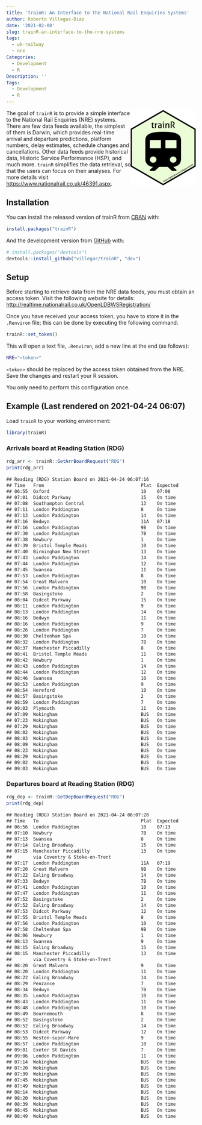 ```yaml
---
title: 'trainR: An Interface to the National Rail Enquiries Systems'
author: Roberto Villegas-Diaz
date: '2021-02-08'
slug: trainR-an-interface-to-the-nre-systems
tags:
  - uk-railway
  - nre
Categories:
  - Development
  - R
Description: ''
Tags:
  - Development
  - R
---
```


<img src="https://raw.githubusercontent.com/villegar/trainR/main/inst/images/logo.png" alt="logo" align="right" height=200px/>

The goal of `trainR` is to provide a simple interface to the 
National Rail Enquiries (NRE) systems. There are few data feeds 
available, the simplest of them is Darwin, which provides real-time 
arrival and departure predictions, platform numbers, delay estimates, 
schedule changes and cancellations. Other data feeds provide historical 
data, Historic Service Performance (HSP), and much more. `trainR` 
simplifies the data retrieval, so that the users can focus on their 
analyses. For more details visit 
https://www.nationalrail.co.uk/46391.aspx.

## Installation

You can install the released version of trainR from [CRAN](https://CRAN.R-project.org) with:

``` r
install.packages("trainR")
```

And the development version from [GitHub](https://github.com/) with:

``` r
# install.packages("devtools")
devtools::install_github("villegar/trainR", "dev")
```

## Setup
Before starting to retrieve data from the NRE data feeds, you must obtain an access token. 
Visit the following website for details: http://realtime.nationalrail.co.uk/OpenLDBWSRegistration/

Once you have received your access token, you have to store it in the `.Renviron` file; this can be 
done by executing the following command:


```r
trainR::set_token()
```

This will open a text file, `.Renviron`, add a new line at the end (as follows):

```bash
NRE="<token>"
```

`<token>` should be replaced by the access token obtained from the NRE. Save the changes and restart 
your R session.

You only need to perform this configuration once.

## Example (Last rendered on 2021-04-24 06:07)

Load `trainR` to your working environment:

```r
library(trainR)
```

### Arrivals board at Reading Station (RDG)


```r
rdg_arr <- trainR::GetArrBoardRequest("RDG")
print(rdg_arr)
```

```
## Reading (RDG) Station Board on 2021-04-24 06:07:16
## Time   From                                    Plat  Expected
## 06:55  Oxford                                  10    07:08
## 07:01  Didcot Parkway                          15    On time
## 07:08  Southampton Central                     13    On time
## 07:11  London Paddington                       8     On time
## 07:13  London Paddington                       14    On time
## 07:16  Bedwyn                                  11A   07:18
## 07:16  London Paddington                       9B    On time
## 07:30  London Paddington                       7B    On time
## 07:38  Newbury                                 1     On time
## 07:39  Bristol Temple Meads                    10    On time
## 07:40  Birmingham New Street                   13    On time
## 07:43  London Paddington                       14    On time
## 07:44  London Paddington                       12    On time
## 07:45  Swansea                                 11    On time
## 07:53  London Paddington                       8     On time
## 07:54  Great Malvern                           10    On time
## 07:56  London Paddington                       9B    On time
## 07:58  Basingstoke                             2     On time
## 08:04  Didcot Parkway                          15    On time
## 08:11  London Paddington                       9     On time
## 08:13  London Paddington                       14    On time
## 08:16  Bedwyn                                  11    On time
## 08:16  London Paddington                       9     On time
## 08:26  London Paddington                       7     On time
## 08:30  Cheltenham Spa                          10    On time
## 08:32  London Paddington                       7B    On time
## 08:37  Manchester Piccadilly                   8     On time
## 08:41  Bristol Temple Meads                    11    On time
## 08:42  Newbury                                 1     On time
## 08:43  London Paddington                       14    On time
## 08:44  London Paddington                       12    On time
## 08:46  Swansea                                 10    On time
## 08:53  London Paddington                       9     On time
## 08:54  Hereford                                10    On time
## 08:57  Basingstoke                             2     On time
## 08:59  London Paddington                       7     On time
## 09:03  Plymouth                                11    On time
## 07:09  Wokingham                               BUS   On time
## 07:23  Wokingham                               BUS   On time
## 07:29  Wokingham                               BUS   On time
## 08:02  Wokingham                               BUS   On time
## 08:03  Wokingham                               BUS   On time
## 08:09  Wokingham                               BUS   On time
## 08:23  Wokingham                               BUS   On time
## 08:29  Wokingham                               BUS   On time
## 09:02  Wokingham                               BUS   On time
## 09:03  Wokingham                               BUS   On time
```

### Departures board at Reading Station (RDG)


```r
rdg_dep <- trainR::GetDepBoardRequest("RDG")
print(rdg_dep)
```

```
## Reading (RDG) Station Board on 2021-04-24 06:07:20
## Time   To                                      Plat  Expected
## 06:56  London Paddington                       10    07:13
## 07:10  Newbury                                 7B    On time
## 07:13  Swansea                                 8     On time
## 07:14  Ealing Broadway                         15    On time
## 07:15  Manchester Piccadilly                   13    On time
##        via Coventry & Stoke-on-Trent           
## 07:17  London Paddington                       11A   07:19
## 07:20  Great Malvern                           9B    On time
## 07:22  Ealing Broadway                         14    On time
## 07:33  Bedwyn                                  7B    On time
## 07:41  London Paddington                       10    On time
## 07:47  London Paddington                       11    On time
## 07:52  Basingstoke                             2     On time
## 07:52  Ealing Broadway                         14    On time
## 07:53  Didcot Parkway                          12    On time
## 07:55  Bristol Temple Meads                    8     On time
## 07:56  London Paddington                       10    On time
## 07:58  Cheltenham Spa                          9B    On time
## 08:06  Newbury                                 1     On time
## 08:13  Swansea                                 9     On time
## 08:15  Ealing Broadway                         15    On time
## 08:15  Manchester Piccadilly                   13    On time
##        via Coventry & Stoke-on-Trent           
## 08:20  Great Malvern                           9     On time
## 08:20  London Paddington                       11    On time
## 08:22  Ealing Broadway                         14    On time
## 08:29  Penzance                                7     On time
## 08:34  Bedwyn                                  7B    On time
## 08:35  London Paddington                       10    On time
## 08:43  London Paddington                       11    On time
## 08:48  London Paddington                       10    On time
## 08:49  Bournemouth                             8     On time
## 08:52  Basingstoke                             2     On time
## 08:52  Ealing Broadway                         14    On time
## 08:53  Didcot Parkway                          12    On time
## 08:55  Weston-super-Mare                       9     On time
## 08:57  London Paddington                       10    On time
## 09:01  Exeter St Davids                        7     On time
## 09:06  London Paddington                       11    On time
## 07:14  Wokingham                               BUS   On time
## 07:20  Wokingham                               BUS   On time
## 07:39  Wokingham                               BUS   On time
## 07:45  Wokingham                               BUS   On time
## 07:49  Wokingham                               BUS   On time
## 08:14  Wokingham                               BUS   On time
## 08:20  Wokingham                               BUS   On time
## 08:39  Wokingham                               BUS   On time
## 08:45  Wokingham                               BUS   On time
## 08:49  Wokingham                               BUS   On time
```
